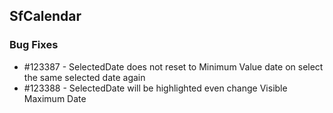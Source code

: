 ## SfCalendar

### Bug Fixes

* \#123387 - SelectedDate does not reset to Minimum Value date on select the same selected date again
* \#123388 - SelectedDate will be highlighted even change Visible Maximum Date

